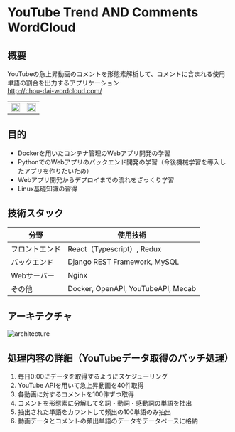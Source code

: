 # YouTube Trend  AND  Comments WordCloud

## 概要
YouTubeの急上昇動画のコメントを形態素解析して、コメントに含まれる使用単語の割合を出力するアプリケーション
<br>http://chou-dai-wordcloud.com/
<table>
  <tr>
    <td valign="top"><img width="100%" src="https://user-images.githubusercontent.com/89395132/203288082-d6f4f51b-08e7-4602-b13b-8741428ffbd5.png"></td>
    <td valign="top"><img width="100%" src="https://user-images.githubusercontent.com/89395132/203288275-66dc199c-aa1c-416c-be02-1e5e9063bd0c.png"></td>
  </tr>
</table>

## 目的
* Dockerを用いたコンテナ管理のWebアプリ開発の学習
* PythonでのWebアプリのバックエンド開発の学習（今後機械学習を導入したアプリを作りたいため）
* Webアプリ開発からデプロイまでの流れをざっくり学習
* Linux基礎知識の習得

## 技術スタック
| 分野 | 使用技術 |
| ---- | ---- |
| フロントエンド | React（Typescript）, Redux |
| バックエンド | Django REST Framework, MySQL |
| Webサーバー | Nginx
| その他 | Docker, OpenAPI, YouTubeAPI, Mecab |

## アーキテクチャ
![architecture](https://user-images.githubusercontent.com/89395132/201121319-7731660e-2445-49ee-b8ec-f75403b0a53d.png)

## 処理内容の詳細（YouTubeデータ取得のバッチ処理）
1. 毎日0:00にデータを取得するようにスケジューリング
2. YouTube APIを用いて急上昇動画を40件取得
3. 各動画に対するコメントを100件ずつ取得
4. コメントを形態素に分解して名詞・動詞・感動詞の単語を抽出
5. 抽出された単語をカウントして頻出の100単語のみ抽出
6. 動画データとコメントの頻出単語のデータをデータベースに格納

